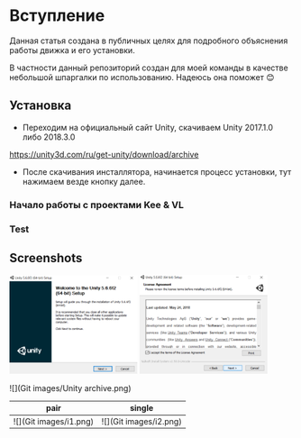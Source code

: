 # Вступление
Данная статья создана в публичных целях для подробного объяснения работы движка и его установки.

В частности данный репозиторий создан для моей команды в качестве небольшой шпаргалки по использованию. Надеюсь она поможет :blush:

## Установка
- Переходим на официальный сайт Unity, скачиваем Unity   2017.1.0 либо 2018.3.0

https://unity3d.com/ru/get-unity/download/archive

-  После скачивания инсталлятора, начинается процесс установки, тут нажимаем везде кнопку далее.

### Начало работы с проектами Kee & VL 






### Test


## Screenshots
<div style="dispaly:flex">
    <img src="https://github.com/Kee-team/unity_setup/blob/master/Git images/i1.png" width="45%">
    <img src="https://github.com/Kee-team/unity_setup/blob/master/Git images/i2.png" width="45%">
</div>

![](Git images/Unity archive.png)


|pair|single|
|:---:|:---:|
![](Git images/i1.png)|![](Git images/i2.png)|
